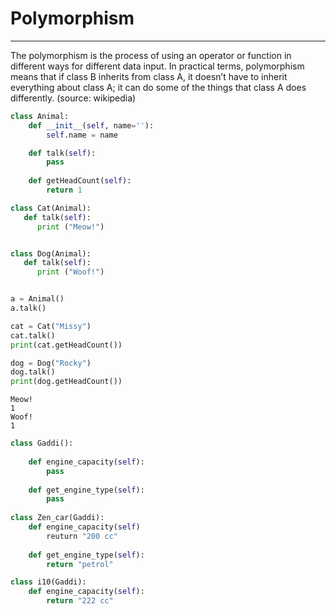 
# Polymorphism
---
The polymorphism is the process of using an operator or function in different ways for different data input. In practical terms, polymorphism means that if class B inherits from class A, it doesn’t have to inherit everything about class A; it can do some of the things that class A does differently. (source: wikipedia)


```python
class Animal:
    def __init__(self, name=''):
        self.name = name

    def talk(self):
        pass
    
    def getHeadCount(self):
        return 1

class Cat(Animal):
   def talk(self):
      print ("Meow!")


class Dog(Animal):
   def talk(self):
      print ("Woof!")


a = Animal()
a.talk()

cat = Cat("Missy")
cat.talk()
print(cat.getHeadCount())

dog = Dog("Rocky")
dog.talk()
print(dog.getHeadCount())
```

    Meow!
    1
    Woof!
    1



```python
class Gaddi():
    
    def engine_capacity(self):
        pass
    
    def get_engine_type(self):
        pass
    
class Zen_car(Gaddi):
    def engine_capacity(self)
        reuturn "200 cc"
    
    def get_engine_type(self):
        return "petrol"

class i10(Gaddi):
    def engine_capacity(self):
        return "222 cc"


```
